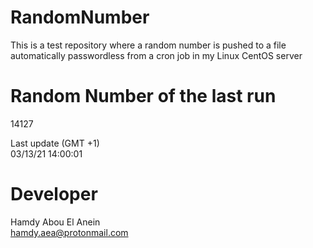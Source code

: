 # RandomNumber    
This is a test repository where a random number is pushed to a file automatically passwordless from a cron job in my Linux CentOS server    
# Random Number of the last run   
14127
      
Last update (GMT +1)    
03/13/21 14:00:01
# Developer    
Hamdy Abou El Anein   
hamdy.aea@protonmail.com
